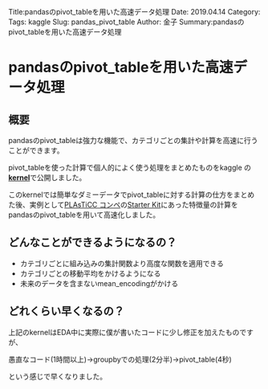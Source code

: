 Title:pandasのpivot_tableを用いた高速データ処理
Date: 2019.04.14
Category:
Tags: kaggle
Slug: pandas_pivot_table
Author: 金子
Summary:pandasのpivot_tableを用いた高速データ処理

<h1>pandasのpivot_tableを用いた高速データ処理</h1>
<h2>概要</h2>
pandasのpivot_tableは強力な機能で、カテゴリごとの集計や計算を高速に行うことができます。

pivot_tableを使った計算で個人的によく使う処理をまとめたものをkaggle の<strong><a href="https://www.kaggle.com/nadare/feature-engenieering-with-pivot-table">kernel</a></strong>で公開しました。

このkernelでは簡単なダミーデータでpivot_tableに対する計算の仕方をまとめた後、実例として<a href="https://www.kaggle.com/c/PLAsTiCC-2018">PLAsTiCC コンペ</a>の<a href="https://www.kaggle.com/michaelapers/the-plasticc-astronomy-starter-kit">Starter Kit</a>にあった特徴量の計算をpandasのpivot_tableを用いて高速化しました。
<h2>どんなことができるようになるの？</h2>
<ul>
	<li>カテゴリごとに組み込みの集計関数より高度な関数を適用できる</li>
	<li>カテゴリごとの移動平均をかけるようになる</li>
	<li>未来のデータを含まないmean_encodingがかける</li>
</ul>
<h2>どれくらい早くなるの？</h2>
上記のkernelはEDA中に実際に僕が書いたコードに少し修正を加えたものですが、

愚直なコード(1時間以上)→groupbyでの処理(2分半)→pivot_table(4秒)

という感じで早くなりました。
 

